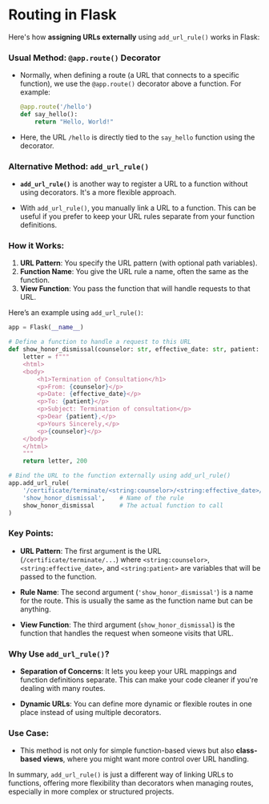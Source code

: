 # Routing in Flask

Here's how **assigning URLs externally** using `add_url_rule()` works in Flask:

### Usual Method: `@app.route()` Decorator
- Normally, when defining a route (a URL that connects to a specific function), we use the `@app.route()` decorator above a function. For example:

    ```python
    @app.route('/hello')
    def say_hello():
        return "Hello, World!"
    ```

- Here, the URL `/hello` is directly tied to the `say_hello` function using the decorator.

### Alternative Method: `add_url_rule()`
- **`add_url_rule()`** is another way to register a URL to a function without using decorators. It's a more flexible approach.
  
- With `add_url_rule()`, you manually link a URL to a function. This can be useful if you prefer to keep your URL rules separate from your function definitions.

### How it Works:
1. **URL Pattern**: You specify the URL pattern (with optional path variables).
2. **Function Name**: You give the URL rule a name, often the same as the function.
3. **View Function**: You pass the function that will handle requests to that URL.

Here’s an example using `add_url_rule()`:

```python
app = Flask(__name__)

# Define a function to handle a request to this URL
def show_honor_dismissal(counselor: str, effective_date: str, patient: str):
    letter = f"""
    <html>
    <body>
        <h1>Termination of Consultation</h1>
        <p>From: {counselor}</p>
        <p>Date: {effective_date}</p>
        <p>To: {patient}</p>
        <p>Subject: Termination of consultation</p>
        <p>Dear {patient},</p>
        <p>Yours Sincerely,</p>
        <p>{counselor}</p>
    </body>
    </html>
    """
    return letter, 200

# Bind the URL to the function externally using add_url_rule()
app.add_url_rule(
    '/certificate/terminate/<string:counselor>/<string:effective_date>/<string:patient>',
    'show_honor_dismissal',    # Name of the rule
    show_honor_dismissal       # The actual function to call
)
```

### Key Points:
- **URL Pattern**: The first argument is the URL (`/certificate/terminate/...`) where `<string:counselor>`, `<string:effective_date>`, and `<string:patient>` are variables that will be passed to the function.
  
- **Rule Name**: The second argument (`'show_honor_dismissal'`) is a name for the route. This is usually the same as the function name but can be anything.

- **View Function**: The third argument (`show_honor_dismissal`) is the function that handles the request when someone visits that URL.

### Why Use `add_url_rule()`?
- **Separation of Concerns**: It lets you keep your URL mappings and function definitions separate. This can make your code cleaner if you're dealing with many routes.
  
- **Dynamic URLs**: You can define more dynamic or flexible routes in one place instead of using multiple decorators.

### Use Case:
- This method is not only for simple function-based views but also **class-based views**, where you might want more control over URL handling.

In summary, `add_url_rule()` is just a different way of linking URLs to functions, offering more flexibility than decorators when managing routes, especially in more complex or structured projects.
